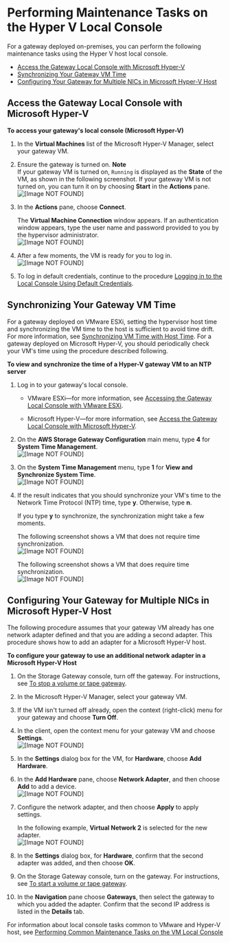 # Performing Maintenance Tasks on the Hyper V Local Console<a name="manage-on-premises-Hyperv"></a>

For a gateway deployed on\-premises, you can perform the following maintenance tasks using the Hyper V host local console\. 


+ [Access the Gateway Local Console with Microsoft Hyper\-V](#MaintenanceConsoleWindowHyperV-common)
+ [Synchronizing Your Gateway VM Time](#MaintenanceTimeSync-hyperv)
+ [Configuring Your Gateway for Multiple NICs in Microsoft Hyper\-V Host](#MaintenanceMultiNIC-hyperv)

## Access the Gateway Local Console with Microsoft Hyper\-V<a name="MaintenanceConsoleWindowHyperV-common"></a>

**To access your gateway's local console \(Microsoft Hyper\-V\)**

1. In the **Virtual Machines** list of the Microsoft Hyper\-V Manager, select your gateway VM\.

1. Ensure the gateway is turned on\.
**Note**  
If your gateway VM is turned on, `Running` is displayed as the **State** of the VM, as shown in the following screenshot\. If your gateway VM is not turned on, you can turn it on by choosing **Start** in the **Actions** pane\.  
![\[Image NOT FOUND\]](http://docs.aws.amazon.com/storagegateway/latest/userguide/images/hyperv-manager09.png)

1. In the **Actions** pane, choose **Connect**\.

   The **Virtual Machine Connection** window appears\. If an authentication window appears, type the user name and password provided to you by the hypervisor administrator\.  
![\[Image NOT FOUND\]](http://docs.aws.amazon.com/storagegateway/latest/userguide/images/hyperv-vm-connect01.png)

1.  After a few moments, the VM is ready for you to log in\.  
![\[Image NOT FOUND\]](http://docs.aws.amazon.com/storagegateway/latest/userguide/images/GatewayMaintenance_75.png)

1. To log in default credentials, continue to the procedure [Logging in to the Local Console Using Default Credentials](manage-on-premises-common.md#LocalConsole-login-common)\.

## Synchronizing Your Gateway VM Time<a name="MaintenanceTimeSync-hyperv"></a>

For a gateway deployed on VMware ESXi, setting the hypervisor host time and synchronizing the VM time to the host is sufficient to avoid time drift\. For more information, see [Synchronizing VM Time with Host Time](configure-vmware.md#GettingStartedSyncVMTime-common)\. For a gateway deployed on Microsoft Hyper\-V, you should periodically check your VM's time using the procedure described following\.

**To view and synchronize the time of a Hyper\-V gateway VM to an NTP server**

1. Log in to your gateway's local console\.

   + VMware ESXi—for more information, see [Accessing the Gateway Local Console with VMware ESXi](manage-on-premises-vmware.md#MaintenanceConsoleWindowVMware-common)\.

   + Microsoft Hyper\-V—for more information, see [Access the Gateway Local Console with Microsoft Hyper\-V](#MaintenanceConsoleWindowHyperV-common)\.

1. On the **AWS Storage Gateway Configuration** main menu, type **4** for **System Time Management**\.  
![\[Image NOT FOUND\]](http://docs.aws.amazon.com/storagegateway/latest/userguide/images/LocalConsoleLogin.png)

1. On the **System Time Management** menu, type **1** for **View and Synchronize System Time**\.  
![\[Image NOT FOUND\]](http://docs.aws.amazon.com/storagegateway/latest/userguide/images/hyperv-timesync01.png)

1. If the result indicates that you should synchronize your VM's time to the Network Time Protocol \(NTP\) time, type **y**\. Otherwise, type **n**\.

   If you type **y** to synchronize, the synchronization might take a few moments\.

   The following screenshot shows a VM that does not require time synchronization\.  
![\[Image NOT FOUND\]](http://docs.aws.amazon.com/storagegateway/latest/userguide/images/hyperv-timesync02.png)

   The following screenshot shows a VM that does require time synchronization\.  
![\[Image NOT FOUND\]](http://docs.aws.amazon.com/storagegateway/latest/userguide/images/hyperv-timesync03.png)

## Configuring Your Gateway for Multiple NICs in Microsoft Hyper\-V Host<a name="MaintenanceMultiNIC-hyperv"></a>

The following procedure assumes that your gateway VM already has one network adapter defined and that you are adding a second adapter\. This procedure shows how to add an adapter for a Microsoft Hyper\-V host\.

**To configure your gateway to use an additional network adapter in a Microsoft Hyper\-V Host**

1. On the Storage Gateway console, turn off the gateway\. For instructions, see [To stop a volume or tape gateway](MaintenanceShutDown-common.md#PoweringOffGatewayConsole-common)\.

1. In the Microsoft Hyper\-V Manager, select your gateway VM\.

1. If the VM isn't turned off already, open the context \(right\-click\) menu for your gateway and choose **Turn Off**\.

1. In the client, open the context menu for your gateway VM and choose **Settings**\.  
![\[Image NOT FOUND\]](http://docs.aws.amazon.com/storagegateway/latest/userguide/images/hyperv-manager10.png)

1. In the **Settings** dialog box for the VM, for **Hardware**, choose **Add Hardware**\.

1. In the **Add Hardware** pane, choose **Network Adapter**, and then choose **Add** to add a device\.   
![\[Image NOT FOUND\]](http://docs.aws.amazon.com/storagegateway/latest/userguide/images/hyperv-vm-settings15.png)

1. Configure the network adapter, and then choose **Apply** to apply settings\.

   In the following example, **Virtual Network 2** is selected for the new adapter\.  
![\[Image NOT FOUND\]](http://docs.aws.amazon.com/storagegateway/latest/userguide/images/hyperv-vm-settings16.png)

1. In the **Settings** dialog box, for **Hardware**, confirm that the second adapter was added, and then choose **OK**\.

1. On the Storage Gateway console, turn on the gateway\. For instructions, see [To start a volume or tape gateway](MaintenanceShutDown-common.md#PoweringOnGatewayConsole-common)\.

1. In the **Navigation** pane choose **Gateways**, then select the gateway to which you added the adapter\. Confirm that the second IP address is listed in the **Details** tab\.

For information about local console tasks common to VMware and Hyper\-V host, see [Performing Common Maintenance Tasks on the VM Local Console](manage-on-premises-common.md)